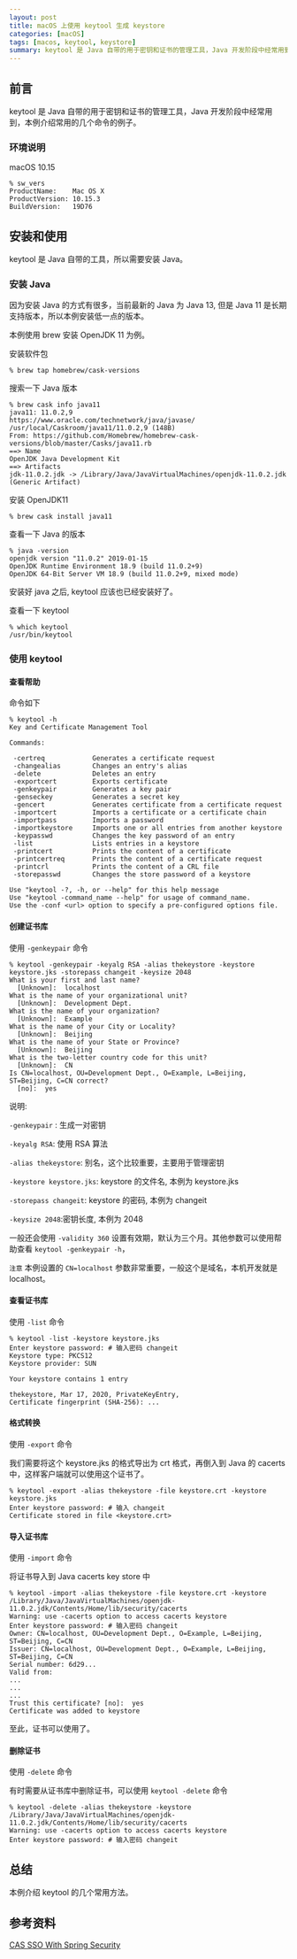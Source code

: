 ```yaml
---
layout: post
title: macOS 上使用 keytool 生成 keystore
categories: [macOS]
tags: [macos, keytool, keystore]
summary: keytool 是 Java 自带的用于密钥和证书的管理工具，Java 开发阶段中经常用到，本例介绍常用的几个命令的例子。
---
```

## 前言
keytool 是 Java 自带的用于密钥和证书的管理工具，Java 开发阶段中经常用到，本例介绍常用的几个命令的例子。

### 环境说明
macOS 10.15

```terminal
% sw_vers
ProductName:	Mac OS X
ProductVersion:	10.15.3
BuildVersion:	19D76
```

## 安装和使用

keytool 是 Java 自带的工具，所以需要安装 Java。

### 安装 Java

因为安装 Java 的方式有很多，当前最新的 Java 为 Java 13, 但是 Java 11 是长期支持版本，所以本例安装低一点的版本。

本例使用 brew 安装 OpenJDK 11 为例。

安装软件包

```terminal
% brew tap homebrew/cask-versions
```

搜索一下 Java 版本

```terminal
% brew cask info java11
java11: 11.0.2,9
https://www.oracle.com/technetwork/java/javase/
/usr/local/Caskroom/java11/11.0.2,9 (148B)
From: https://github.com/Homebrew/homebrew-cask-versions/blob/master/Casks/java11.rb
==> Name
OpenJDK Java Development Kit
==> Artifacts
jdk-11.0.2.jdk -> /Library/Java/JavaVirtualMachines/openjdk-11.0.2.jdk (Generic Artifact)
```

安装 OpenJDK11

```terminal
% brew cask install java11   
```

查看一下 Java 的版本

```terminal
% java -version
openjdk version "11.0.2" 2019-01-15
OpenJDK Runtime Environment 18.9 (build 11.0.2+9)
OpenJDK 64-Bit Server VM 18.9 (build 11.0.2+9, mixed mode)
```

安装好 java 之后, keytool 应该也已经安装好了。

查看一下 keytool

```terminal
% which keytool
/usr/bin/keytool
```

### 使用 keytool

#### 查看帮助

命令如下

```terminal
% keytool -h
Key and Certificate Management Tool

Commands:

 -certreq            Generates a certificate request
 -changealias        Changes an entry's alias
 -delete             Deletes an entry
 -exportcert         Exports certificate
 -genkeypair         Generates a key pair
 -genseckey          Generates a secret key
 -gencert            Generates certificate from a certificate request
 -importcert         Imports a certificate or a certificate chain
 -importpass         Imports a password
 -importkeystore     Imports one or all entries from another keystore
 -keypasswd          Changes the key password of an entry
 -list               Lists entries in a keystore
 -printcert          Prints the content of a certificate
 -printcertreq       Prints the content of a certificate request
 -printcrl           Prints the content of a CRL file
 -storepasswd        Changes the store password of a keystore

Use "keytool -?, -h, or --help" for this help message
Use "keytool -command_name --help" for usage of command_name.
Use the -conf <url> option to specify a pre-configured options file.
```

#### 创建证书库

使用 `-genkeypair` 命令

```terminal
% keytool -genkeypair -keyalg RSA -alias thekeystore -keystore keystore.jks -storepass changeit -keysize 2048
What is your first and last name?
  [Unknown]:  localhost
What is the name of your organizational unit?
  [Unknown]:  Development Dept.
What is the name of your organization?
  [Unknown]:  Example
What is the name of your City or Locality?
  [Unknown]:  Beijing
What is the name of your State or Province?
  [Unknown]:  Beijing
What is the two-letter country code for this unit?
  [Unknown]:  CN
Is CN=localhost, OU=Development Dept., O=Example, L=Beijing, ST=Beijing, C=CN correct?
  [no]:  yes
```

说明:

`-genkeypair` : 生成一对密钥

`-keyalg RSA`: 使用 RSA 算法

`-alias thekeystore`: 别名，这个比较重要，主要用于管理密钥

`-keystore keystore.jks`: keystore 的文件名, 本例为 keystore.jks

`-storepass changeit`: keystore 的密码, 本例为 changeit

`-keysize 2048`:密钥长度, 本例为 2048

一般还会使用 `-validity 360`  设置有效期，默认为三个月。其他参数可以使用帮助查看 `keytool -genkeypair -h`，

 `注意` 本例设置的 `CN=localhost` 参数非常重要，一般这个是域名，本机开发就是 localhost。

#### 查看证书库

使用 `-list` 命令

```terminal
% keytool -list -keystore keystore.jks
Enter keystore password: # 输入密码 changeit
Keystore type: PKCS12
Keystore provider: SUN

Your keystore contains 1 entry

thekeystore, Mar 17, 2020, PrivateKeyEntry,
Certificate fingerprint (SHA-256): ...
```

#### 格式转换

使用 `-export` 命令

我们需要将这个 keystore.jks 的格式导出为 crt 格式，再倒入到 Java 的 cacerts 中，这样客户端就可以使用这个证书了。

```terminal
% keytool -export -alias thekeystore -file keystore.crt -keystore keystore.jks
Enter keystore password: # 输入 changeit
Certificate stored in file <keystore.crt>
```

#### 导入证书库

使用 `-import` 命令

将证书导入到 Java cacerts key store 中

```terminal
% keytool -import -alias thekeystore -file keystore.crt -keystore /Library/Java/JavaVirtualMachines/openjdk-11.0.2.jdk/Contents/Home/lib/security/cacerts
Warning: use -cacerts option to access cacerts keystore
Enter keystore password: # 输入密码 changeit
Owner: CN=localhost, OU=Development Dept., O=Example, L=Beijing, ST=Beijing, C=CN
Issuer: CN=localhost, OU=Development Dept., O=Example, L=Beijing, ST=Beijing, C=CN
Serial number: 6d29...
Valid from: 
...
...
...
Trust this certificate? [no]:  yes
Certificate was added to keystore
```

至此，证书可以使用了。

#### 删除证书

使用 `-delete` 命令

有时需要从证书库中删除证书，可以使用 `keytool -delete` 命令

```terminal
% keytool -delete -alias thekeystore -keystore /Library/Java/JavaVirtualMachines/openjdk-11.0.2.jdk/Contents/Home/lib/security/cacerts
Warning: use -cacerts option to access cacerts keystore
Enter keystore password: # 输入密码 changeit
```

## 总结

本例介绍 keytool 的几个常用方法。

## 参考资料

[CAS SSO With Spring Security][1]  


[1]: https://www.baeldung.com/spring-security-cas-sso
